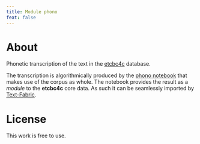 ```yaml
---
title: Module phono
feat: false
---
```


# About

Phonetic transcription of the text in the
[etcbc4c](/hebrew/etcbc4c/home)
database.

The transcription is algorithmically produced by the
[phono notebook](https://rawgit.com/ETCBC/text-fabric/master/phono/phonoTf.html)
that makes use of the corpus as whole.
The notebook provides the result as a *module* to the **etcbc4c** core data.
As such it can be seamlessly imported by
[Text-Fabric](/ETCBC/text-fabric).

# License

This work is free to use.
